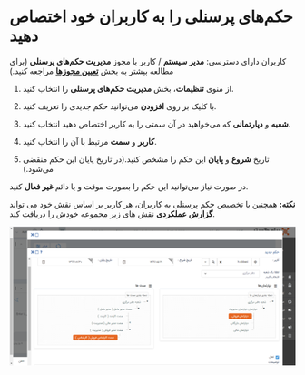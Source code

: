 # حکم‌های پرسنلی را به کاربران خود اختصاص دهید

کاربران دارای دسترسی‌: **مدیر سیستم** / کاربر با مجوز **مدیریت حکم‌های پرسنلی** (برای مطالعه بیشتر به بخش **[تعیین مجوزها](https://github.com/1stco/PayamGostarDocs/blob/master/help2.5.4%20new/Getting-Started/Manage%20groups%20and%20users/Determine%20the%20level%20of%20access.md)** مراجعه کنید.)

1)   از منوی **تنظیمات**، بخش  **مدیریت حکم‌های پرسنلی** را انتخاب کنید.

2)   با کلیک بر روی **افزودن** می‌توانید حکم جدیدی را تعریف کنید.

3)   **شعبه** و **دپارتمانی** که می‌خواهید در آن سمتی را به کاربر اختصاص دهید انتخاب کنید.

4)   **کاربر** و **سمت** مرتبط با آن را انتخاب کنید.

5)   تاریخ **شروع** و **پایان** این حکم را مشخص کنید.(در تاریخ پایان این حکم منقضی می‌شود.)

در صورت نیاز می‌توانید این حکم را بصورت موقت و یا دائم **غیر فعال** کنید.

**نکته:** همچنین با تخصیص حکم پرسنلی به کاربران، هر کاربر بر اساس نقش خود می تواند **گزارش عملکردی** نقش های زیر مجموعه خودش را دریافت کند. 

 ![](Personnelruling.png)
